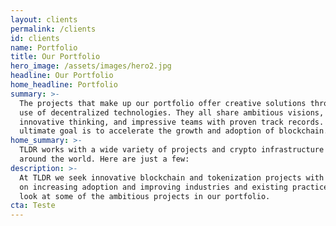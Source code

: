 ```yaml
---
layout: clients
permalink: /clients
id: clients
name: Portfolio
title: Our Portfolio
hero_image: /assets/images/hero2.jpg
headline: Our Portfolio
home_headline: Portfolio
summary: >-
  The projects that make up our portfolio offer creative solutions through the
  use of decentralized technologies. They all share ambitious visions,
  innovative thinking, and impressive teams with proven track records. The
  ultimate goal is to accelerate the growth and adoption of blockchain.
home_summary: >-
  TLDR works with a wide variety of projects and crypto infrastructure companies
  around the world. Here are just a few:
description: >-
  At TLDR we seek innovative blockchain and tokenization projects with a focus
  on increasing adoption and improving industries and existing practices. Take a
  look at some of the ambitious projects in our portfolio.
cta: Teste
---
```


